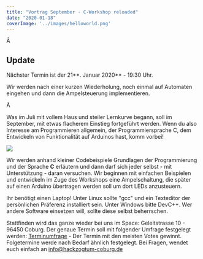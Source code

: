```yaml
---
title: "Vortrag September - C-Workshop reloaded"
date: "2020-01-18"
coverImage: '../images/helloworld.png'
---
```


Â 

## Update

Nächster Termin ist der 21**. Januar 2020** - 19:30 Uhr.

Wir werden nach einer kurzen Wiederholung, noch einmal auf Automaten eingehen und dann die Ampelsteuerung implementieren.

Â 

Was im Juli mit vollem Haus und steiler Lernkurve begann, soll im September, mit etwas flacherem Einstieg fortgeführt werden. Wenn du also Interesse am Programmieren allgemein, der Programmiersprache C, dem Entwickeln von Funktionalität auf Arduinos hast, komm vorbei!

![](../images/helloworld.png)

Wir werden anhand kleiner Codebeispiele Grundlagen der Programmierung und der Sprache **C** erläutern und dann darf sich jeder selbst - mit Unterstützung - daran versuchen. Wir beginnen mit einfachen Beispielen und entwickeln im Zuge des Workshops eine Ampelschaltung, die später auf einen Arduino übertragen werden soll um dort LEDs anzusteuern.

Ihr benötigt einen Laptop! Unter Linux sollte "gcc" und ein Texteditor der persönlichen Präferenz installiert sein. Unter Windows bitte DevC++. Wer andere Software einsetzen will, sollte diese selbst beherrschen.  

Stattfinden wird das ganze wieder bei uns im Space: Geleitstrasse 10 - 96450 Coburg. Der genaue Termin soll mit folgender Umfrage festgelegt werden: [Terminumfrage](https://framadate.org/JZDDlW3ExiRxeOBy) - Der Termin mit den meisten Votes gewinnt. Folgetermine werde nach Bedarf ähnlich festgelegt. Bei Fragen, wendet euch einfach an [info@hackzogtum-coburg.de](mailto:info@hackzogtum-coburg.de)
